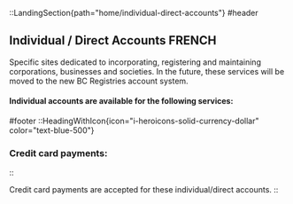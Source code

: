 ::LandingSection{path="home/individual-direct-accounts"}
#header
## Individual / Direct Accounts FRENCH

Specific sites dedicated to incorporating, registering and maintaining corporations, businesses and societies. In the future, these services will be moved to the new BC Registries account system.

#### Individual accounts are available for the following services:

#footer
::HeadingWithIcon{icon="i-heroicons-solid-currency-dollar" color="text-blue-500"}
### Credit card payments:
::

Credit card payments are accepted for these individual/direct accounts.
::
